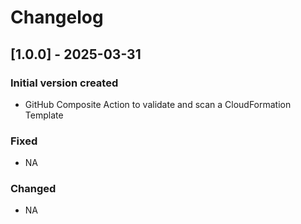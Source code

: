 # Changelog

## [1.0.0] - 2025-03-31
### Initial version created
- GitHub Composite Action to validate and scan a CloudFormation Template

### Fixed
- NA

### Changed
- NA